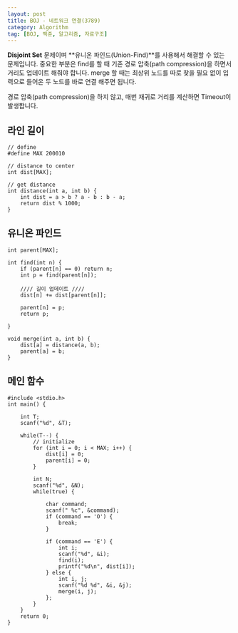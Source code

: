 ```yaml
---
layout: post
title: BOJ - 네트워크 연결(3789)
category: Algorithm
tag: [BOJ, 백준, 알고리즘, 자료구조]
---
```


**Disjoint Set** 문제이며 **유니온 파인드(Union-Find)**를 사용해서 해결할 수 있는 문제입니다. 중요한 부분은 find를 할 때 기존 경로 압축(path compression)을 하면서 거리도 업데이트 해줘야 합니다. merge 할 때는 최상위 노드를 따로 찾을 필요 없이 입력으로 들어온 두 노드를 바로 연결 해주면 됩니다. 

<div class="message">
경로 압축(path compression)을 하지 않고, 매번 재귀로 거리를 계산하면 Timeout이 발생합니다.
</div>

## 라인 길이
```
// define
#define MAX 200010

// distance to center
int dist[MAX];

// get distance
int distance(int a, int b) {
	int dist = a > b ? a - b : b - a;
	return dist % 1000;
}
```


## 유니온 파인드
```
int parent[MAX];

int find(int n) {
	if (parent[n] == 0) return n;
	int p = find(parent[n]);

	//// 길이 업데이트 ////
	dist[n] += dist[parent[n]];
	
	parent[n] = p;
	return p;
	
}

void merge(int a, int b) {
	dist[a] = distance(a, b);
	parent[a] = b;
}
```

## 메인 함수
```
#include <stdio.h>
int main() {

	int T;
	scanf("%d", &T);

	while(T--) {
		// initialize
		for (int i = 0; i < MAX; i++) {
			dist[i] = 0;
			parent[i] = 0;
		}

		int N;
		scanf("%d", &N);
		while(true) {

			char command;
			scanf(" %c", &command);
			if (command == 'O') {
				break;
			}

			if (command == 'E') {
				int i;
				scanf("%d", &i);
				find(i);
				printf("%d\n", dist[i]);
			} else {
				int i, j;
				scanf("%d %d", &i, &j);
				merge(i, j);
			};
		}
	}
	return 0;
}
```